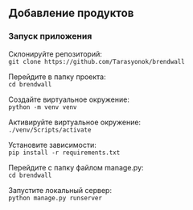 ## Добавление продуктов

### Запуск приложения

Склонируйте репозиторий:  
`git clone https://github.com/Tarasyonok/brendwall`

Перейдите в папку проекта:  
`cd brendwall`

Создайте виртуальное окружение:  
`python -m venv venv`

Активируйте виртуальное окружение:  
`./venv/Scripts/activate`

Установите зависимости:  
`pip install -r requirements.txt`

Перейдите с папку файлом manage.py:  
`cd brendwall`

Запустите локальный сервер:  
`python manage.py runserver`
